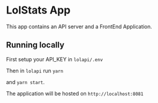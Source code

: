 # LolStats App
This app contains an API server and a FrontEnd Application.

## Running locally
First setup your API_KEY in ```lolapi/.env```

Then in ```lolapi``` run 
```yarn```

and 
```yarn start```.

The application will be hosted on 
```http://localhost:8081```

